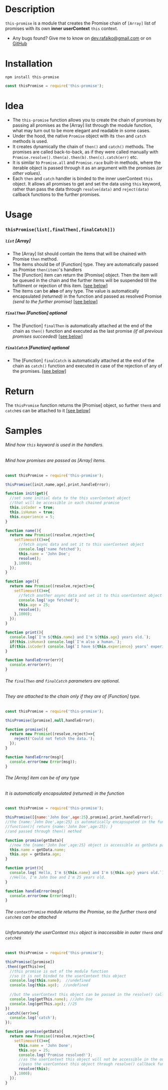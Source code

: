 # Description
`this-promise` is a module that creates the Promise chain of `[Array]` list of promises with its own **inner userContext** `this` context.

* Any bugs found? Give me to know on dev.rafalko@gmail.com or on [GitHub](https://github.com/devrafalko/this-promise)

# Installation
`npm install this-promise`

```javascript
const thisPromise = require('this-promise');
```

# Idea
* The `this-promise` function allows you to create the chain of promises by passing all promises as the [Array] list through the module function, what may turn out to be more elegant and readable in some cases.
* Under the hood, the native `Promise` object with its `then` and `catch` methods is used.
* It creates dynamically the chain of `then()` and `catch()` methods. The promises are called back-to-back, as if they were called manually with `Promise.resolve().then(a).then(b).then(c).catch(err)` etc.
* It is similar to `Promise.all` and `Promise.race` built-in methods, where the iterable object is passed through it as an argument with the promises *(or other values)*.
* Each `then` and `catch` handler is binded to the inner userContext `this` object. It allows all promises to get and set the data using `this` keyword, rather than pass the data through `resolve(data)` and `reject(data)` callback functions to the further promises.

# Usage
### `thisPromise(list[,finalThen[,finalCatch]])`

##### `list` **[Array]**
* The [Array] list should contain the items that will be chained with Promise `then` method.
* The items should be of [Function] type. They are automatically passed as Promise `then(item)`'s handlers
* The [Function] item can return the [Promise] object. Then the item will be queued in the chain and the further items will be suspended till the fulfilment or rejection of this item. [\[see below\]](#mind-how-promises-are-passed-as-array-items)
* The items can be **also** of any type. The value is automatically encapsulated *(returned)* in the function and passed as resolved Promise *(send to the further promise)* [\[see below\]](#the-array-item-can-be-of-any-type)

##### `finalThen` **[Function]** *optional*
* The [Function] `finalThen` is automatically attached at the end of the chain as `then()` function and executed as the last promise *(if all previous promises succeeded)* [\[see below\]](#mind-how-promises-are-passed-as-array-items)

##### `finalCatch` **[Function]** *optional*
* The [Function] `finalCatch` is automatically attached at the end of the chain as `catch()` function and executed in case of the rejection of any of the promises. [\[see below\]](#the-finalthen-and-finalcatch-parameters-are-optional)

# Return
The `thisPromise` function returns the [Promise] object, so further `then`s and `catch`es can be attached to it [\[see below\]](#the-contextpromise-module-returns-the-promise-so-the-further-thens-and-catches-can-be-attached)

# Samples

###### Mind how `this` keyword is used in the handlers.
###### Mind how promises are passed as [Array] items.
```javascript
const thisPromise = require('this-promise');

thisPromise([init,name,age],print,handleError);

function init(get){
  //set some initial data to the this userContext object
  //that will be accessible in each chained promise
  this.isCoder = true;
  this.isHuman = true;
  this.experience = 5;
}

function name(){
  return new Promise((resolve,reject)=>{
    setTimeout(()=>{
      //fetch async data and set it to this userContext object
      console.log('name fetched');
      this.name = 'John Doe';
      resolve();
    },1000);
  });
}

function age(){
  return new Promise((resolve,reject)=>{
    setTimeout(()=>{
      //fetch another async data and set it to this userContext object
      console.log('age fetched');
      this.age = 25;
      resolve();
    },1000);
  });
}

function print(){
  console.log(`I'm ${this.name} and I'm ${this.age} years old.`);
  if(this.isHuman) console.log(`I'm also a human.`);
  if(this.isCoder) console.log(`I have ${this.experience} years’ experience as a coder.`);
}

function handleError(err){
  console.error(err);
}
```

###### The `finalThen` and `finalCatch` parameters are optional.
###### They are attached to the chain only if they are of [Function] type.
```javascript
const thisPromise = require('this-promise');

thisPromise([promise],null,handleError);

function promise(){
  return new Promise((resolve,reject)=>{
    reject('Could not fetch the data.');
  });
}

function handleError(msg){
  console.error(new Error(msg));
}
```

###### The [Array] item can be of any type
###### It is automatically encapsulated (returned) in the function

```javascript
const thisPromise = require('this-promise');

thisPromise([{name:'John Doe',age:25},promise],print,handleError);
//the {name:'John Doe',age:25} is automatically encapsupated in the function
//function(){ return {name:'John Doe',age:25}; }
//and passed through then() method

function promise(getData){
  //now the {name:'John Doe',age:25} object is accessible as getData parameter
  this.name = getData.name;
  this.age = getData.age;
}

function print(){
  console.log(`Hello, I'm ${this.name} and I'm ${this.age} years old.`);
  //Hello, I'm John Doe and I'm 25 years old.
}

function handleError(msg){
  console.error(new Error(msg));
}
```
###### The `contextPromise` module returns the Promise, so the further `then`s and `catch`es can be attached
###### Unfortunately the userContext `this` object is inaccessible in outer `then`s and `catch`es

```javascript
const thisPromise = require('this-promise');

thisPromise([promise])
.then((getThis)=>{
  //this promise is out of the module function
  //so it is not binded to the userContext this object
  console.log(this.name);  //undefined
  console.log(this.age);  //undefined
  
  //but the userContext this object can be passed in the resolve() callback
  console.log(getThis.name); //John Doe
  console.log(getThis.age); //25
})
.catch((err)=>{
  console.log('catch');
});

function promise(getData){
  return new Promise((resolve,reject)=>{
    setTimeout(()=>{
      this.name = 'John Done';
      this.age = 25;
      console.log('Promise resolved!');
      //as the userContext this object will not be accessible in the outer thens and catches
      //pass the userContext this object through resolve() callback function
      resolve(this);
    },1000);
  });
}
```